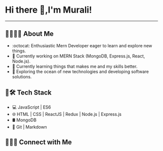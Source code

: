 # Hi there 👋,I'm Murali!
---
## :link:👨🏻‍💻 About Me
* :octocat: Enthusiastic Mern Developer eager to learn and explore new things.
* 🔭 Currently working on MERN Stack (MongoDB, Express.js, React, Node.js).
* 🌱 Currently learning things that makes me and my skills better.
* 🤔 Exploring the ocean of new technologies and developing software solutions.




## :link:🛠  Tech Stack
* :computer: JavaScript | ES6 
* :globe_with_meridians: HTML | CSS | ReactJS | Redux |  Node.js | Express.js 
*  🛢 MongoDB 
* :hammer: Git | Markdown

## :link:🤝🏻  Connect with Me




